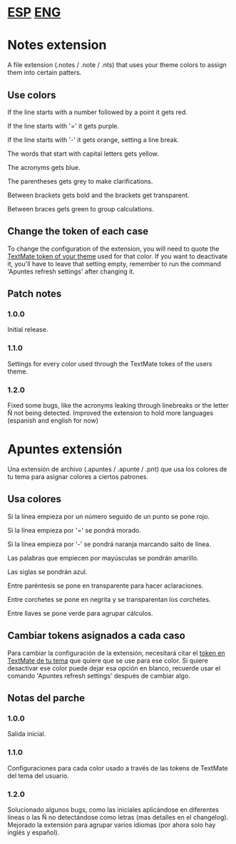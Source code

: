 # [ESP](#apuntes) [ENG](#notes)

# Notes extension
A file extension (.notes / .note / .nts) that uses your theme colors to assign them into certain patters.

## Use colors
If the line starts with a number followed by a point it gets red.

If the line starts with '=' it gets purple.

If the line starts with '-' it gets orange, setting a line break.

The words that start with capital letters gets yellow.

The acronyms gets blue.

The parentheses gets grey to make clarifications.

Between brackets gets bold and the brackets get transparent.

Between braces gets green to group calculations.

## Change the token of each case
To change the configuration of the extension, you will need to quote the [TextMate token of your theme](https://code.visualstudio.com/docs/getstarted/themes#_editor-syntax-highlighting) used for that color. If you want to deactivate it, you'll have to leave that setting empty, remember to run the command 'Apuntes refresh settings' after changing it.

## Patch notes
### 1.0.0
Initial release.

### 1.1.0
Settings for every color used through the TextMate tokes of the users theme.

### 1.2.0
Fixed some bugs, like the acronyms leaking through linebreaks or the letter Ñ not being detected.
Improved the extension to hold more languages (espanish and english for now)

# Apuntes extensión
Una extensión de archivo (.apuntes / .apunte / .pnt) que usa los colores de tu tema para asignar colores a ciertos patrones.

## Usa colores
Si la línea empieza por un número seguido de un punto se pone rojo.

Si la línea empieza por '=' se pondrá morado.

Si la línea empieza por '-' se pondrá naranja marcando salto de línea.


Las palabras que empiecen por mayúsculas se pondrán amarillo.

Las siglas se pondrán azul.

Entre paréntesis se pone en transparente para hacer aclaraciones.

Entre corchetes se pone en negrita y se transparentan los corchetes.

Entre llaves se pone verde para agrupar cálculos.


## Cambiar tokens asignados a cada caso
Para cambiar la configuración de la extensión, necesitará citar el [token en TextMate de tu tema](https://code.visualstudio.com/docs/getstarted/themes#_editor-syntax-highlighting) que quiere que se use para ese color. Si quiere desactivar ese color puede dejar esa opción en blanco, recuerde usar el comando 'Apuntes refresh settings' después de cambiar algo.

## Notas del parche
### 1.0.0
Salida inicial.

### 1.1.0
Configuraciones para cada color usado a través de las tokens de TextMate del tema del usuario.

### 1.2.0
Solucionado algunos bugs, como las iniciales aplicándose en diferentes líneas o las Ñ no detectándose como letras (mas detalles en el changelog).
Mejorado la extensión para agrupar varios idiomas (por ahora solo hay inglés y español).